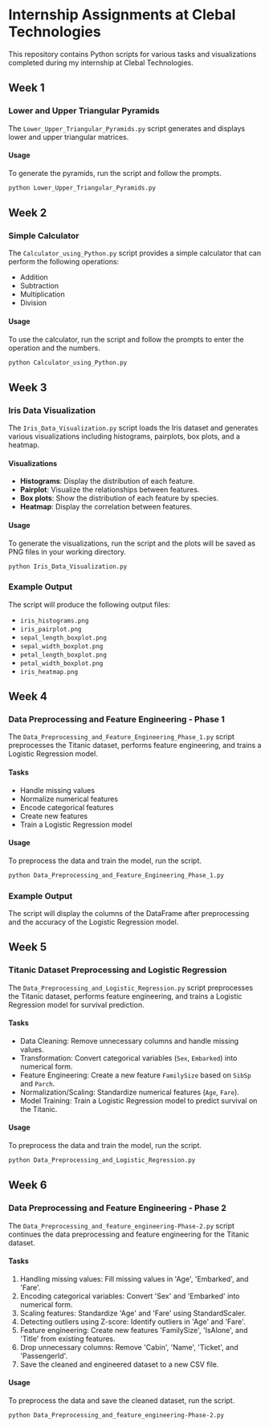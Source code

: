 
# Internship Assignments at Clebal Technologies

This repository contains Python scripts for various tasks and visualizations completed during my internship at Clebal Technologies.

## Week 1

### Lower and Upper Triangular Pyramids

The `Lower_Upper_Triangular_Pyramids.py` script generates and displays lower and upper triangular matrices.

#### Usage

To generate the pyramids, run the script and follow the prompts.

```sh
python Lower_Upper_Triangular_Pyramids.py
```

## Week 2

### Simple Calculator

The `Calculator_using_Python.py` script provides a simple calculator that can perform the following operations:
- Addition
- Subtraction
- Multiplication
- Division

#### Usage

To use the calculator, run the script and follow the prompts to enter the operation and the numbers.

```sh
python Calculator_using_Python.py
```

## Week 3

### Iris Data Visualization

The `Iris_Data_Visualization.py` script loads the Iris dataset and generates various visualizations including histograms, pairplots, box plots, and a heatmap.

#### Visualizations

- **Histograms**: Display the distribution of each feature.
- **Pairplot**: Visualize the relationships between features.
- **Box plots**: Show the distribution of each feature by species.
- **Heatmap**: Display the correlation between features.

#### Usage

To generate the visualizations, run the script and the plots will be saved as PNG files in your working directory.

```sh
python Iris_Data_Visualization.py
```

### Example Output

The script will produce the following output files:
- `iris_histograms.png`
- `iris_pairplot.png`
- `sepal_length_boxplot.png`
- `sepal_width_boxplot.png`
- `petal_length_boxplot.png`
- `petal_width_boxplot.png`
- `iris_heatmap.png`

## Week 4

### Data Preprocessing and Feature Engineering - Phase 1

The `Data_Preprocessing_and_Feature_Engineering_Phase_1.py` script preprocesses the Titanic dataset, performs feature engineering, and trains a Logistic Regression model.

#### Tasks

- Handle missing values
- Normalize numerical features
- Encode categorical features
- Create new features
- Train a Logistic Regression model

#### Usage

To preprocess the data and train the model, run the script.

```sh
python Data_Preprocessing_and_Feature_Engineering_Phase_1.py
```

### Example Output

The script will display the columns of the DataFrame after preprocessing and the accuracy of the Logistic Regression model.

## Week 5

### Titanic Dataset Preprocessing and Logistic Regression

The `Data_Preprocessing_and_Logistic_Regression.py` script preprocesses the Titanic dataset, performs feature engineering, and trains a Logistic Regression model for survival prediction.

#### Tasks

- Data Cleaning: Remove unnecessary columns and handle missing values.
- Transformation: Convert categorical variables (`Sex`, `Embarked`) into numerical form.
- Feature Engineering: Create a new feature `FamilySize` based on `SibSp` and `Parch`.
- Normalization/Scaling: Standardize numerical features (`Age`, `Fare`).
- Model Training: Train a Logistic Regression model to predict survival on the Titanic.

#### Usage

To preprocess the data and train the model, run the script.

```sh
python Data_Preprocessing_and_Logistic_Regression.py
```

## Week 6

### Data Preprocessing and Feature Engineering - Phase 2

The `Data_Preprocessing_and_feature_engineering-Phase-2.py` script continues the data preprocessing and feature engineering for the Titanic dataset.

#### Tasks

1. Handling missing values: Fill missing values in 'Age', 'Embarked', and 'Fare'.
2. Encoding categorical variables: Convert 'Sex' and 'Embarked' into numerical form.
3. Scaling features: Standardize 'Age' and 'Fare' using StandardScaler.
4. Detecting outliers using Z-score: Identify outliers in 'Age' and 'Fare'.
5. Feature engineering: Create new features 'FamilySize', 'IsAlone', and 'Title' from existing features.
6. Drop unnecessary columns: Remove 'Cabin', 'Name', 'Ticket', and 'PassengerId'.
7. Save the cleaned and engineered dataset to a new CSV file.

#### Usage

To preprocess the data and save the cleaned dataset, run the script.

```sh
python Data_Preprocessing_and_feature_engineering-Phase-2.py
```

